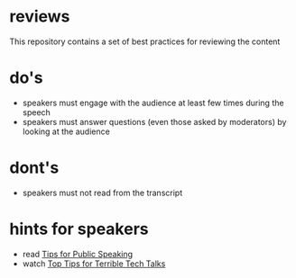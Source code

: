 # reviews
This repository contains a set of best practices for reviewing the content

# do's
* speakers must engage with the audience at least few times during the speech
* speakers must answer questions (even those asked by moderators) by looking at the audience

# dont's 
* speakers must not read from the transcript

# hints for speakers
* read [Tips for Public Speaking](http://speaking.io)
* watch [Top Tips for Terrible Tech Talks](https://www.youtube.com/watch?v=osVpqz10UP8)

